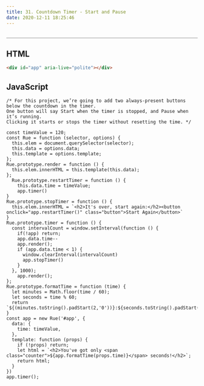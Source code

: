 ```yaml
---
title: 31. Countdown Timer - Start and Pause
date: 2020-12-11 18:25:46
---
```


<div class="output-container">

  <style type="text/css">
    #app {
      margin-top: 20px;
    }

    .buttons-container {
      display: flex;
      justify-content: space-between;
      max-width: 130px;
    }

    .button {
        border-color: white;
        outline: none;
        border: none;
        margin-top: 5px;
        min-width: 60px;
        padding: 5px 10px;
        border-radius: 3px;
        font-weight: 600px;
        cursor: pointer;
      }

      .button:focus {
        border: red;
        outline: none;
        box-shadow: 0 0 3px 1px #8e45ff;
      }

      .button:active {
        color: #8e45ff;
      }

      .counter {
        color: #8e45ff;
      }
  </style>
  <div id="app" aria-live="polite"></div>
  <script>
  const timeValue = 10;
  const clickHandler = function (e) {
    startTimer(e);
    }
  const Rue = function (selector, options) {
    this.elem = document.querySelector(selector);
    this.data = options.data;
    this.template = options.template;
  };
  Rue.prototype.render = function () {
    this.elem.innerHTML = this.template(this.data);
  };
  // Rue.prototype.stopTimer = function () {
  //   this.elem.innerHTML = `<h2>It's over, start again:</h2><button onclick="app.restartTimer()" class="button">Start Again</button>`
  // }
  const startTimer = function (e) {
    if (!e.target.hasAttribute('data-start-timer')) return;
    app.data.paused = false;
      app.render();
      timer = setInterval(countdown, 1000);
  };
  Rue.prototype.formatTime = function (time) {
    let minutes = Math.floor(time / 60);
    let seconds = time % 60;
    return `${(minutes.toString())}:${seconds.toString().padStart(2,'0')}`;
  }
  const stopTimer = function () {
    clearInterval(timer)
  }
  const restartTimer = function () {
    if (!event.target.hasAttribute('data-restart-timer')) return;
    app.data.time = timeValue;
    app.data.paused = true;
    app.render();
    timer = setInterval(countdown, 1000);
  }
  const countdown = function () {
    app.data.time--
    if (app.data.time < 1) {
      stopTimer();
    }
    app.render();
  }
  const app = new Rue('#app', {
    data: {
      time: timeValue,
      paused: true
    },
    template: function (props) {
      if (!props) return;
      let html = `<h2>You've got only <span class="counter">${app.formatTime(props.time)}</span> seconds!</h2>` + 
      (props.paused ? `<div class="buttons-container"><button data-start-timer class="button start">Start</button>` : `<div class="buttons-container"><button data-pause-timer class="button start">Pause</button>`) + `<button data-restart-timer class="button stop">Restart</button></div>`
      return html;
    }
  })
  app.render();
  document.addEventListener('click', clickHandler)
  </script>
</div>

<div class="html-container" style="border-top: .5px solid grey; margin-top: 30px;">

## HTML

```HTML
<div id="app" aria-live="polite"></div>
```

</div>
<div class="js-container">

## JavaScript

```JS
/* For this project, we’re going to add two always-present buttons below the countdown in the timer.
One button will say Start when the timer is stopped, and Pause when it’s running.
Clicking it starts or stops the timer without resetting the time. */

const timeValue = 120;
const Rue = function (selector, options) {
  this.elem = document.querySelector(selector);
  this.data = options.data;
  this.template = options.template;
};
Rue.prototype.render = function () {
  this.elem.innerHTML = this.template(this.data);
};
  Rue.prototype.restartTimer = function () {
    this.data.time = timeValue;
    app.timer()
}
Rue.prototype.stopTimer = function () {
  this.elem.innerHTML = `<h2>It's over, start again:</h2><button onclick="app.restartTimer()" class="button">Start Again</button>`
}
Rue.prototype.timer = function () {
  const intervalCount = window.setInterval(function () {
    if(!app) return;
    app.data.time--
    app.render();
    if (app.data.time < 1) {
      window.clearInterval(intervalCount)
      app.stopTimer()
    }
  }, 1000);
    app.render();
};
Rue.prototype.formatTime = function (time) {
  let minutes = Math.floor(time / 60);
  let seconds = time % 60;
  return `${(minutes.toString().padStart(2,'0'))}:${seconds.toString().padStart(2,'0')}`;
}
const app = new Rue('#app', {
  data: {
    time: timeValue,
  },
  template: function (props) {
    if (!props) return;
    let html = `<h2>You've got only <span class="counter">${app.formatTime(props.time)}</span> seconds!</h2>`;
    return html;
  }
})
app.timer();
```

</div>
